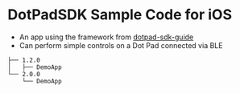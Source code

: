 # DotPadSDK Sample Code for iOS
* An app using the framework from [dotpad-sdk-guide](https://github.com/dotincorp/dotpad-sdk-guide)   
* Can perform simple controls on a Dot Pad connected via BLE

```
├── 1.2.0
│   ├── DemoApp
└── 2.0.0
    └── DemoApp
```